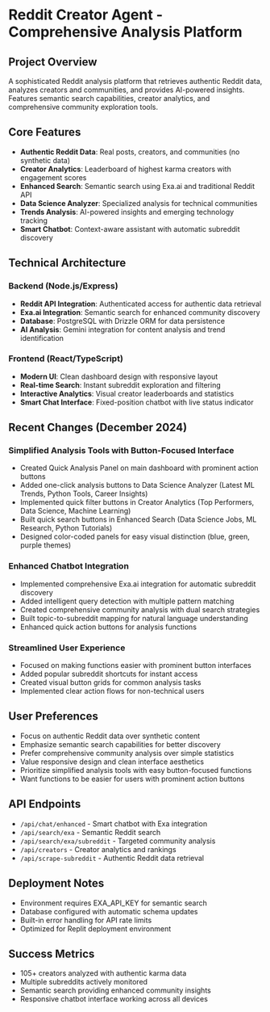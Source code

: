 # Reddit Creator Agent - Comprehensive Analysis Platform

## Project Overview
A sophisticated Reddit analysis platform that retrieves authentic Reddit data, analyzes creators and communities, and provides AI-powered insights. Features semantic search capabilities, creator analytics, and comprehensive community exploration tools.

## Core Features
- **Authentic Reddit Data**: Real posts, creators, and communities (no synthetic data)
- **Creator Analytics**: Leaderboard of highest karma creators with engagement scores
- **Enhanced Search**: Semantic search using Exa.ai and traditional Reddit API
- **Data Science Analyzer**: Specialized analysis for technical communities
- **Trends Analysis**: AI-powered insights and emerging technology tracking
- **Smart Chatbot**: Context-aware assistant with automatic subreddit discovery

## Technical Architecture

### Backend (Node.js/Express)
- **Reddit API Integration**: Authenticated access for authentic data retrieval
- **Exa.ai Integration**: Semantic search for enhanced community discovery
- **Database**: PostgreSQL with Drizzle ORM for data persistence
- **AI Analysis**: Gemini integration for content analysis and trend identification

### Frontend (React/TypeScript)
- **Modern UI**: Clean dashboard design with responsive layout
- **Real-time Search**: Instant subreddit exploration and filtering
- **Interactive Analytics**: Visual creator leaderboards and statistics
- **Smart Chat Interface**: Fixed-position chatbot with live status indicator

## Recent Changes (December 2024)

### Simplified Analysis Tools with Button-Focused Interface
- Created Quick Analysis Panel on main dashboard with prominent action buttons
- Added one-click analysis buttons to Data Science Analyzer (Latest ML Trends, Python Tools, Career Insights)
- Implemented quick filter buttons in Creator Analytics (Top Performers, Data Science, Machine Learning)
- Built quick search buttons in Enhanced Search (Data Science Jobs, ML Research, Python Tutorials)
- Designed color-coded panels for easy visual distinction (blue, green, purple themes)

### Enhanced Chatbot Integration
- Implemented comprehensive Exa.ai integration for automatic subreddit discovery
- Added intelligent query detection with multiple pattern matching
- Created comprehensive community analysis with dual search strategies
- Built topic-to-subreddit mapping for natural language understanding
- Enhanced quick action buttons for analysis functions

### Streamlined User Experience
- Focused on making functions easier with prominent button interfaces
- Added popular subreddit shortcuts for instant access
- Created visual button grids for common analysis tasks
- Implemented clear action flows for non-technical users

## User Preferences
- Focus on authentic Reddit data over synthetic content
- Emphasize semantic search capabilities for better discovery
- Prefer comprehensive community analysis over simple statistics
- Value responsive design and clean interface aesthetics
- Prioritize simplified analysis tools with easy button-focused functions
- Want functions to be easier for users with prominent action buttons

## API Endpoints
- `/api/chat/enhanced` - Smart chatbot with Exa integration
- `/api/search/exa` - Semantic Reddit search
- `/api/search/exa/subreddit` - Targeted community analysis
- `/api/creators` - Creator analytics and rankings
- `/api/scrape-subreddit` - Authentic Reddit data retrieval

## Deployment Notes
- Environment requires EXA_API_KEY for semantic search
- Database configured with automatic schema updates
- Built-in error handling for API rate limits
- Optimized for Replit deployment environment

## Success Metrics
- 105+ creators analyzed with authentic karma data
- Multiple subreddits actively monitored
- Semantic search providing enhanced community insights
- Responsive chatbot interface working across all devices